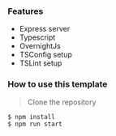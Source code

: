 ### Features
- Express server
- Typescript
- OvernightJs
- TSConfig setup
- TSLint setup


### How to use this template

> Clone the repository
```javascript
$ npm install
$ npm run start
```
